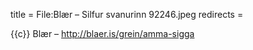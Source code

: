 title = File:Blær – Silfur svanurinn 92246.jpeg
redirects =
>>>>

{{c}} Blær – http://blaer.is/grein/amma-sigga